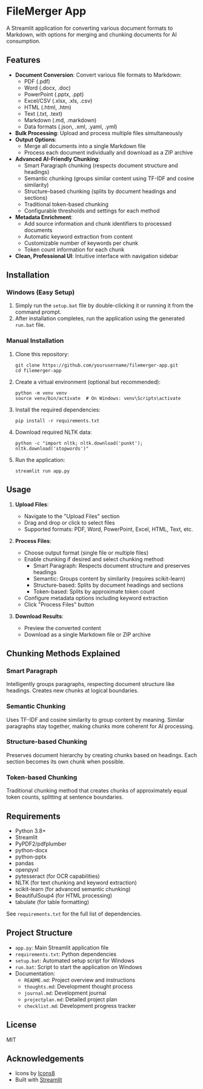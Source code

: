 # FileMerger App

A Streamlit application for converting various document formats to Markdown, with options for merging and chunking documents for AI consumption.

## Features

- **Document Conversion**: Convert various file formats to Markdown:
  - PDF (.pdf)
  - Word (.docx, .doc)
  - PowerPoint (.pptx, .ppt)
  - Excel/CSV (.xlsx, .xls, .csv)
  - HTML (.html, .htm)
  - Text (.txt, .text)
  - Markdown (.md, .markdown)
  - Data formats (.json, .xml, .yaml, .yml)
- **Bulk Processing**: Upload and process multiple files simultaneously
- **Output Options**: 
  - Merge all documents into a single Markdown file
  - Process each document individually and download as a ZIP archive
- **Advanced AI-Friendly Chunking**:
  - Smart Paragraph chunking (respects document structure and headings)
  - Semantic chunking (groups similar content using TF-IDF and cosine similarity)
  - Structure-based chunking (splits by document headings and sections)
  - Traditional token-based chunking
  - Configurable thresholds and settings for each method
- **Metadata Enrichment**: 
  - Add source information and chunk identifiers to processed documents
  - Automatic keyword extraction from content
  - Customizable number of keywords per chunk
  - Token count information for each chunk
- **Clean, Professional UI**: Intuitive interface with navigation sidebar

## Installation

### Windows (Easy Setup)
1. Simply run the `setup.bat` file by double-clicking it or running it from the command prompt.
2. After installation completes, run the application using the generated `run.bat` file.

### Manual Installation
1. Clone this repository:
   ```
   git clone https://github.com/yourusername/filemerger-app.git
   cd filemerger-app
   ```

2. Create a virtual environment (optional but recommended):
   ```
   python -m venv venv
   source venv/bin/activate  # On Windows: venv\Scripts\activate
   ```

3. Install the required dependencies:
   ```
   pip install -r requirements.txt
   ```

4. Download required NLTK data:
   ```
   python -c "import nltk; nltk.download('punkt'); nltk.download('stopwords')"
   ```

5. Run the application:
   ```
   streamlit run app.py
   ```

## Usage

1. **Upload Files**: 
   - Navigate to the "Upload Files" section
   - Drag and drop or click to select files
   - Supported formats: PDF, Word, PowerPoint, Excel, HTML, Text, etc.

2. **Process Files**:
   - Choose output format (single file or multiple files)
   - Enable chunking if desired and select chunking method:
     - Smart Paragraph: Respects document structure and preserves headings
     - Semantic: Groups content by similarity (requires scikit-learn)
     - Structure-based: Splits by document headings and sections
     - Token-based: Splits by approximate token count
   - Configure metadata options including keyword extraction
   - Click "Process Files" button

3. **Download Results**:
   - Preview the converted content
   - Download as a single Markdown file or ZIP archive

## Chunking Methods Explained

### Smart Paragraph
Intelligently groups paragraphs, respecting document structure like headings. Creates new chunks at logical boundaries.

### Semantic Chunking
Uses TF-IDF and cosine similarity to group content by meaning. Similar paragraphs stay together, making chunks more coherent for AI processing.

### Structure-based Chunking
Preserves document hierarchy by creating chunks based on headings. Each section becomes its own chunk when possible.

### Token-based Chunking
Traditional chunking method that creates chunks of approximately equal token counts, splitting at sentence boundaries.

## Requirements

- Python 3.8+
- Streamlit
- PyPDF2/pdfplumber
- python-docx
- python-pptx
- pandas
- openpyxl
- pytesseract (for OCR capabilities)
- NLTK (for text chunking and keyword extraction)
- scikit-learn (for advanced semantic chunking)
- BeautifulSoup4 (for HTML processing)
- tabulate (for table formatting)

See `requirements.txt` for the full list of dependencies.

## Project Structure

- `app.py`: Main Streamlit application file
- `requirements.txt`: Python dependencies
- `setup.bat`: Automated setup script for Windows
- `run.bat`: Script to start the application on Windows
- Documentation:
  - `README.md`: Project overview and instructions
  - `thoughts.md`: Development thought process
  - `journal.md`: Development journal
  - `projectplan.md`: Detailed project plan
  - `checklist.md`: Development progress tracker

## License

MIT

## Acknowledgements

- Icons by [Icons8](https://icons8.com/)
- Built with [Streamlit](https://streamlit.io/) 